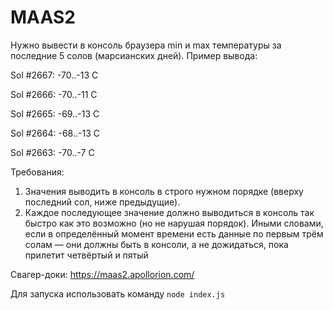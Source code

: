 # MAAS2

Нужно вывести в консоль браузера min и max температуры за последние 5 солов (марсианских дней).
Пример вывода:

Sol #2667: -70..-13 C

Sol #2666: -70..-11 C

Sol #2665: -69..-13 C

Sol #2664: -68..-13 C

Sol #2663: -70..-7 C

Требования:
1. Значения выводить в консоль в строго нужном порядке (вверху последний сол, ниже предыдущие).
2. Каждое последующее значение должно выводиться в консоль так быстро как это возможно (но не нарушая порядок). Иными словами, если в определённый момент времени есть данные по первым трём солам — они должны быть в консоли, а не дожидаться, пока прилетит четвёртый и пятый

Свагер-доки: https://maas2.apollorion.com/

Для запуска использовать команду ```node index.js```
